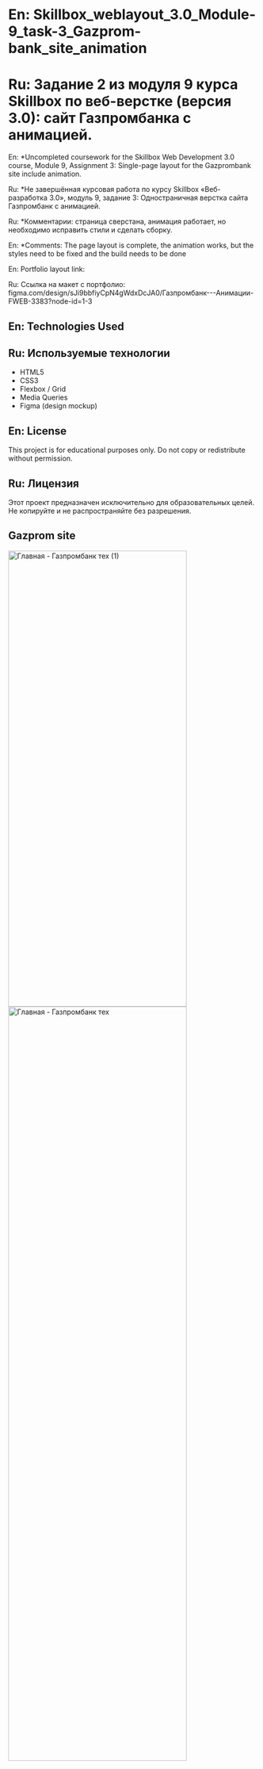 # En: Skillbox_weblayout_3.0_Module-9_task-3_Gazprom-bank_site_animation
# Ru: Задание 2 из модуля 9 курса Skillbox по веб-верстке (версия 3.0): сайт Газпромбанка с анимацией.

En: *Uncompleted coursework for the Skillbox Web Development 3.0 course, Module 9, Assignment 3: Single-page layout for the Gazprombank site include animation.

Ru: *Не завершённая курсовая работа по курсу Skillbox «Веб-разработка 3.0», модуль 9, задание 3: Одностраничная верстка сайта Газпромбанк с анимацией.

Ru: *Комментарии: cтраница сверстана, анимация работает, но необходимо исправить стили и сделать сборку.

En: *Comments: The page layout is complete, the animation works, but the styles need to be fixed and the build needs to be done

En: Portfolio layout link: 

Ru: Ссылка на макет c портфолио: figma.com/design/sJi9bbfiyCpN4gWdxDcJA0/Газпромбанк---Анимации-FWEB-3383?node-id=1-3

## En:  Technologies Used
## Ru: Используемые технологии

- HTML5
- CSS3
- Flexbox / Grid
- Media Queries
- Figma (design mockup)

## En: License

This project is for educational purposes only. Do not copy or redistribute without permission.

## Ru: Лицензия

Этот проект предназначен исключительно для образовательных целей. Не копируйте и не распространяйте без разрешения.

## Gazprom site 

<img width="360" height="920" alt="Главная - Газпромбанк тех (1)" src="https://github.com/user-attachments/assets/20972ed3-87ce-4a63-be79-d3fe05221952" />
<img width="360" height="1522" alt="Главная - Газпромбанк тех" src="https://github.com/user-attachments/assets/d48588bd-8a8e-4118-b7bd-fdf8f552cf98" />





